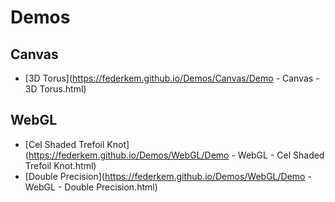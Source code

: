 # Demos

## Canvas

* [3D Torus](https://federkem.github.io/Demos/Canvas/Demo - Canvas - 3D Torus.html)

## WebGL

* [Cel Shaded Trefoil Knot](https://federkem.github.io/Demos/WebGL/Demo - WebGL - Cel Shaded Trefoil Knot.html)
* [Double Precision](https://federkem.github.io/Demos/WebGL/Demo - WebGL - Double Precision.html)
